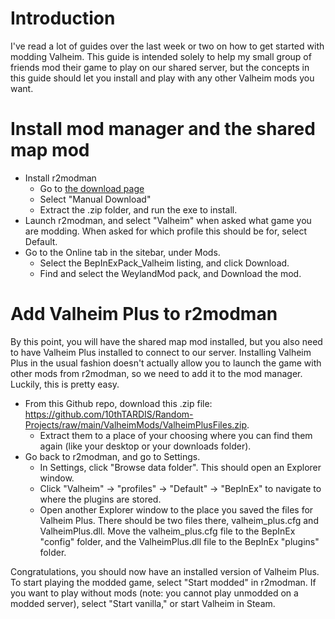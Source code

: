 # Introduction

I've read a lot of guides over the last week or two on how to get started with modding Valheim.  This guide is intended solely to help my small group of friends mod their game to play on our shared server, but the concepts in this guide should let you install and play with any other Valheim mods you want.

# Install mod manager and the shared map mod
* Install r2modman
	* Go to [the download page](https://thunderstore.io/package/ebkr/r2modman/)
	* Select "Manual Download"
	* Extract the .zip folder, and run the exe to install.
* Launch r2modman, and select "Valheim" when asked what game you are modding.  When asked for which profile this should be for, select Default.
* Go to the Online tab in the sitebar, under Mods.  
	* Select the BepInExPack_Valheim listing, and click Download.
	* Find and select the WeylandMod pack, and Download the mod.

# Add Valheim Plus to r2modman

By this point, you will have the shared map mod installed, but you also need to have Valheim Plus installed to connect to our server.  Installing Valheim Plus in the usual fashion doesn't actually allow you to launch the game with other mods from r2modman, so we need to add it to the mod manager.  Luckily, this is pretty easy.

* From this Github repo, download this .zip file: https://github.com/10thTARDIS/Random-Projects/raw/main/ValheimMods/ValheimPlusFiles.zip.  
	* Extract them to a place of your choosing where you can find them again (like your desktop or your downloads folder).
* Go back to r2modman, and go to Settings.
	* In Settings, click "Browse data folder".  This should open an Explorer window.
	* Click "Valheim" -> "profiles" -> "Default" -> "BepInEx" to navigate to where the plugins are stored.
	* Open another Explorer window to the place you saved the files for Valheim Plus.  There should be two files there, valheim_plus.cfg and ValheimPlus.dll.  Move the valheim_plus.cfg file to the BepInEx "config" folder, and the ValheimPlus.dll file to the BepInEx "plugins" folder. 

Congratulations, you should now have an installed version of Valheim Plus.  To start playing the modded game, select "Start modded" in r2modman.  If you want to play without mods (note: you cannot play unmodded on a modded server), select "Start vanilla," or start Valheim in Steam.
